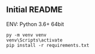 ## Initial README

ENV:
Python 3.6+ 64bit

```
py -m venv venv
venv\Scripts\activate
pip install -r requirements.txt
```
